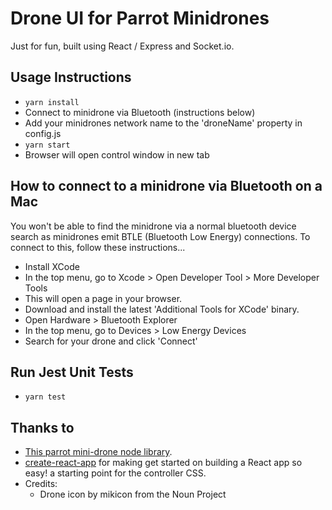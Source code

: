# Drone UI for Parrot Minidrones
Just for fun, built using React / Express and Socket.io.

## Usage Instructions
- `yarn install`
- Connect to minidrone via Bluetooth (instructions below)
- Add your minidrones network name to the 'droneName' property in config.js
- `yarn start`
- Browser will open control window in new tab
## How to connect to a minidrone via Bluetooth on a Mac
You won't be able to find the minidrone via a normal bluetooth device search as minidrones emit BTLE (Bluetooth Low Energy) connections. To connect to this, follow these instructions...

- Install XCode
- In the top menu, go to Xcode > Open Developer Tool > More Developer Tools
- This will open a page in your browser.
- Download and install the latest 'Additional Tools for XCode' binary.
- Open Hardware > Bluetooth Explorer
- In the top menu, go to Devices > Low Energy Devices
- Search for your drone and click 'Connect'

## Run Jest Unit Tests
- `yarn test`

## Thanks to
- [This parrot mini-drone node library](https://github.com/fetherston/npm-parrot-minidrone).
- [create-react-app](https://facebook.github.io/react/blog/2016/07/22/create-apps-with-no-configuration.html) for making get started on building a React app so easy! a starting point for the controller CSS.
- Credits:
  - Drone icon by mikicon from the Noun Project
